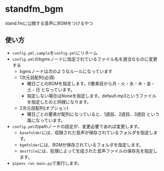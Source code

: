 # standfm_bgm

stand.fmに公開する音声にBGMをつけるやつ

## 使い方

* `config.yml,sample`を`config.yml`にリネーム
* `config.yml`のbgmsノードに指定されているファイル名を適当なものに変更する
  * bgmsノードは次のようなルールになっています
  * 1次元目配列(必須)
    * 曜日ごとのBGMを指定します。0要素目から月・火・水・木・金・土・日 となっています。
    * 指定しない場合はNoneを指定します。default.mp3というファイルを指定したのと同様になります。
  * 2次元目配列(オプション)
    * 曜日ごとの要素が配列になっていると、1週目、2週目、3週目 という風になっています。
* `config.yml`のpathノードの設定が、変更必要であれば変更します。
  * `basefolder`には、収録された音声が保存されているフォルダを指定します。
  * `bgmfolder`には、BGMが保存されているフォルダを指定します。
  * `destfile`には、処理によって生成された音声ファイルの保存先を指定します。
* `pipenv run main.py`で実行します。
